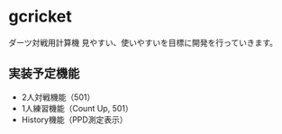# gcricket

ダーツ対戦用計算機
見やすい、使いやすいを目標に開発を行っていきます。

## 実装予定機能
- 2人対戦機能（501）
- 1人練習機能（Count Up, 501）
- History機能（PPD測定表示）
　
